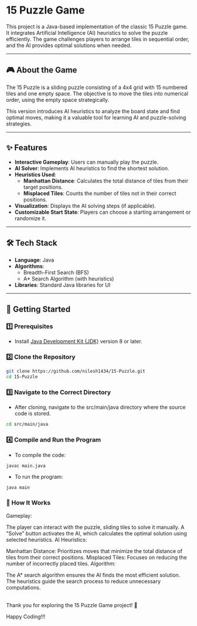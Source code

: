 # 15 Puzzle Game

This project is a Java-based implementation of the classic 15 Puzzle game. It integrates Artificial Intelligence (AI) heuristics to solve the puzzle efficiently. The game challenges players to arrange tiles in sequential order, and the AI provides optimal solutions when needed.  

---

## 🎮 About the Game  
The 15 Puzzle is a sliding puzzle consisting of a 4x4 grid with 15 numbered tiles and one empty space. The objective is to move the tiles into numerical order, using the empty space strategically.  

This version introduces AI heuristics to analyze the board state and find optimal moves, making it a valuable tool for learning AI and puzzle-solving strategies.  

---

## ✨ Features  
- **Interactive Gameplay**: Users can manually play the puzzle.  
- **AI Solver**: Implements AI heuristics to find the shortest solution.  
- **Heuristics Used**:  
  - **Manhattan Distance**: Calculates the total distance of tiles from their target positions.  
  - **Misplaced Tiles**: Counts the number of tiles not in their correct positions.  
- **Visualization**: Displays the AI solving steps (if applicable).  
- **Customizable Start State**: Players can choose a starting arrangement or randomize it.  

---

## 🛠️ Tech Stack  
- **Language**: Java  
- **Algorithms**:  
  - Breadth-First Search (BFS)  
  - A* Search Algorithm (with heuristics)  
- **Libraries**: Standard Java libraries for UI

---

## 🚀 Getting Started  

### 1️⃣ Prerequisites  
- Install [Java Development Kit (JDK)](https://www.oracle.com/java/technologies/javase-jdk11-downloads.html) version 8 or later.  

### 2️⃣ Clone the Repository  
```bash
git clone https://github.com/nilesh1434/15-Puzzle.git
cd 15-Puzzle
```

### 3️⃣ Navigate to the Correct Directory
- After cloning, navigate to the src/main/java directory where the source code is stored.
```bash
cd src/main/java
```

### 4️⃣ Compile and Run the Program
- To compile the code:
```bash
javac main.java
```

- To run the program:
```bash
java main
```

### 📖 How It Works
Gameplay:

The player can interact with the puzzle, sliding tiles to solve it manually.
A "Solve" button activates the AI, which calculates the optimal solution using selected heuristics.
AI Heuristics:

Manhattan Distance: Prioritizes moves that minimize the total distance of tiles from their correct positions.
Misplaced Tiles: Focuses on reducing the number of incorrectly placed tiles.
Algorithm:

The A* search algorithm ensures the AI finds the most efficient solution.
The heuristics guide the search process to reduce unnecessary computations. <br><br>

  
Thank you for exploring the 15 Puzzle Game project! 🎉

Happy Coding!!!
